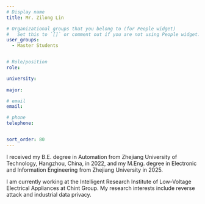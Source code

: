 ```yaml
---
# Display name
title: Mr. Zilong Lin

# Organizational groups that you belong to (for People widget)
#   Set this to `[]` or comment out if you are not using People widget.
user_groups:
  - Master Students


# Role/position
role: 

university: 
  
major: 

# email 
email:

# phone 
telephone:


sort_order: 80
---
```


I received my B.E. degree in Automation from Zhejiang University of Technology, Hangzhou, China, in 2022, and my M.Eng. degree in Electronic and Information Engineering from Zhejiang University in 2025. 
<!--more-->
I am currently working at the Intelligent Research Institute of Low-Voltage Electrical Appliances at Chint Group. My research interests include reverse attack and industrial data privacy.
